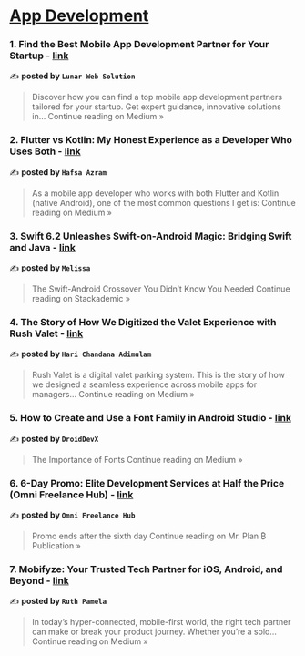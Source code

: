 
<h1><a href=https://medium.com/tag/mobile-app-development/recommended target="_blank" rel="noopener noreferrer">App Development</a></h1>
<h3>1. Find the Best Mobile App Development Partner for Your Startup - <a href="https://medium.com/@lunarwebsolutions22/find-the-best-mobile-app-development-partner-for-your-startup-cf6709ec4615?source=rss------mobile_app_development-5" target="_blank" rel="noopener noreferrer">link</a></h3>

✍️ **posted by `Lunar Web Solution`**

<blockquote>Discover how you can find a top mobile app development partners tailored for your startup. Get expert guidance, innovative solutions in…
Continue reading on Medium »</blockquote>

<h3>2. Flutter vs Kotlin: My Honest Experience as a Developer Who Uses Both - <a href="https://medium.com/@hafsaazram7/flutter-vs-kotlin-my-honest-experience-as-a-developer-who-uses-both-7f27ae17c3fc?source=rss------mobile_app_development-5" target="_blank" rel="noopener noreferrer">link</a></h3>

✍️ **posted by `Hafsa Azram`**

<blockquote>As a mobile app developer who works with both Flutter and Kotlin (native Android), one of the most common questions I get is:
Continue reading on Medium »</blockquote>

<h3>3. Swift 6.2 Unleashes Swift-on-Android Magic: Bridging Swift and Java - <a href="https://blog.stackademic.com/swift-6-2-unleashes-swift-on-android-magic-bridging-swift-and-java-193d02a0e0d1?source=rss------mobile_app_development-5" target="_blank" rel="noopener noreferrer">link</a></h3>

✍️ **posted by `Melissa`**

<blockquote>The Swift-Android Crossover You Didn’t Know You Needed
Continue reading on Stackademic »</blockquote>

<h3>4. The Story of How We Digitized the Valet Experience with Rush Valet - <a href="https://medium.com/@harichandana188/the-story-of-how-we-digitized-the-valet-experience-with-rush-valet-9010fe3895fb?source=rss------mobile_app_development-5" target="_blank" rel="noopener noreferrer">link</a></h3>

✍️ **posted by `Hari Chandana Adimulam`**

<blockquote>Rush Valet is a digital valet parking system. This is the story of how we designed a seamless experience across mobile apps for managers…
Continue reading on Medium »</blockquote>

<h3>5. How to Create and Use a Font Family in Android Studio - <a href="https://medium.com/@phillipbaileydev/how-to-create-and-use-a-font-family-in-android-studio-32b182a83b4c?source=rss------mobile_app_development-5" target="_blank" rel="noopener noreferrer">link</a></h3>

✍️ **posted by `DroidDevX`**

<blockquote>The Importance of Fonts
Continue reading on Medium »</blockquote>

<h3>6.  6-Day Promo: Elite Development Services at Half the Price (Omni Freelance Hub) - <a href="https://medium.com/mr-plan-publication/6-day-promo-elite-development-services-at-half-the-price-omni-freelance-hub-9fa5c4d46735?source=rss------mobile_app_development-5" target="_blank" rel="noopener noreferrer">link</a></h3>

✍️ **posted by `Omni Freelance Hub`**

<blockquote>Promo ends after the sixth day
Continue reading on Mr. Plan ₿ Publication »</blockquote>

<h3>7. Mobifyze: Your Trusted Tech Partner for iOS, Android, and Beyond - <a href="https://medium.com/@ruthpamelaofficial/mobifyze-your-trusted-tech-partner-for-ios-android-and-beyond-b37c9e655b67?source=rss------mobile_app_development-5" target="_blank" rel="noopener noreferrer">link</a></h3>

✍️ **posted by `Ruth Pamela`**

<blockquote>In today’s hyper-connected, mobile-first world, the right tech partner can make or break your product journey. Whether you’re a solo…
Continue reading on Medium »</blockquote>

